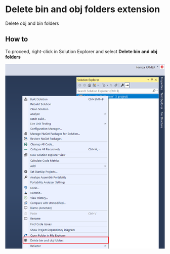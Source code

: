 # Delete bin and obj folders extension

Delete obj and bin folders

## How to

To proceed, right-click in Solution Explorer and select
**Delete bin and obj folders**

![Context menu](Images/demo.png)